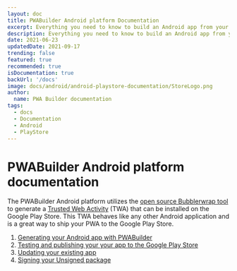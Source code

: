 ```yaml
---
layout: doc
title: PWABuilder Android platform Documentation
excerpt: Everything you need to know to build an Android app from your PWA
description: Everything you need to know to build an Android app from your PWA
date: 2021-06-23
updatedDate: 2021-09-17
trending: false
featured: true
recommended: true
isDocumentation: true
backUrl: '/docs'
image: docs/android/android-playstore-documentation/StoreLogo.png
author:
  name: PWA Builder documentation
tags:
  - docs
  - Documentation
  - Android
  - PlayStore
---
```


# PWABuilder Android platform documentation

The PWABuilder Android platform utilizes the [open source Bubblerwrap tool](https://github.com/GoogleChromeLabs/bubblewrap) to generate a [Trusted Web Activity](https://developers.google.com/web/android/trusted-web-activity/) (TWA) that can be installed on the Google Play Store. This TWA behaves like any other Android application and is a great way to ship your PWA to the Google Play Store.

1. [Generating your Android app with PWABuilder](/docs/android/generating-android-package)
2. [Testing and publishing your your app to the Google Play Store](/docs/android/next-steps-documentation)
3. [Updating your existing app](/docs/android/updating-your-existing-app)
4. [Signing your Unsigned package](/docs/android/unsigned-package-documentation)
